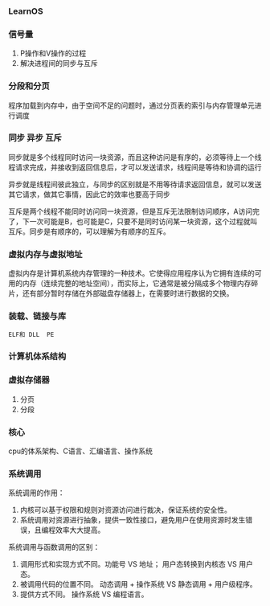 ### LearnOS

### 信号量
 1. P操作和V操作的过程
 2. 解决进程间的同步与互斥
 

### 分段和分页
 程序加载到内存中，由于空间不足的问题时，通过分页表的索引与内存管理单元进行调度
  

### 同步 异步 互斥

同步就是多个线程同时访问一块资源，而且这种访问是有序的，必须等待上一个线程请求完成，并接收到返回信息后，才可以发送请求，线程间是等待和协调的运行  

异步就是线程间彼此独立，与同步的区别就是不用等待请求返回信息，就可以发送其它请求，做其它事情，因此它的效率也要高于同步

互斥是两个线程不能同时访问同一块资源，但是互斥无法限制访问顺序，A访问完了，下一次可能是B，也可能是C，只要不是同时访问某一块资源，这个过程就叫互斥。同步是有顺序的，可以理解为有顺序的互斥。

### 虚拟内存与虚拟地址

  虚拟内存是计算机系统内存管理的一种技术。它使得应用程序认为它拥有连续的可用的内存（连续完整的地址空间），而实际上，它通常是被分隔成多个物理内存碎片，还有部分暂时存储在外部磁盘存储器上，在需要时进行数据的交换。

 
### 装载、链接与库

    ELF和 DLL  PE
    
### 计算机体系结构

### 虚拟存储器
   1. 分页
   2. 分段

### 核心
  cpu的体系架构、C语言、汇编语言、操作系统
  
### 系统调用
  
  系统调用的作用： 
   
1. 内核可以基于权限和规则对资源访问进行裁决，保证系统的安全性。 
2. 系统调用对资源进行抽象，提供一致性接口，避免用户在使用资源时发生错误，且编程效率大大提高。

系统调用与函数调用的区别： 

1. 调用形式和实现方式不同。功能号 VS 地址； 用户态转换到内核态 VS 用户态。 
2. 被调用代码的位置不同。 动态调用 + 操作系统 VS 静态调用 + 用户级程序。 
3. 提供方式不同。 操作系统 VS 编程语言。

    
    
